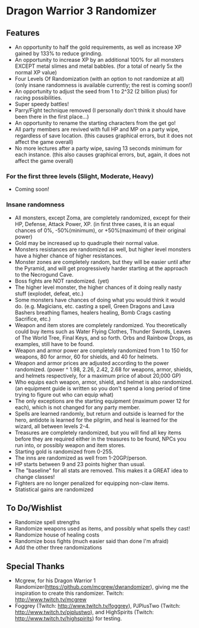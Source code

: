 # Dragon Warrior 3 Randomizer
## Features
- An opportunity to half the gold requirements, as well as increase XP gained by 133% to reduce grinding.
- An opportunity to increase XP by an additional 100% for all monsters EXCEPT metal slimes and metal babbles. (for a total of nearly 5x the normal XP value)
- Four Levels Of Randomization (with an option to not randomize at all) (only insane randomness is available currently; the rest is coming soon!)
- An opportunity to adjust the seed from 1 to 2^32 (2 billion plus) for racing possibilities.
- Super speedy battles!
- Parry/Fight technique removed (I personally don't think it should have been there in the first place...)
- An opportunity to rename the starting characters from the get go!
- All party members are revived with full HP and MP on a party wipe, regardless of save location. (this causes graphical errors, but it does not affect the game overall)
- No more lectures after a party wipe, saving 13 seconds minimum for each instance.  (this also causes graphical errors, but, again, it does not affect the game overall)

### For the first three levels (Slight, Moderate, Heavy)
- Coming soon!

### Insane randomness
- All monsters, except Zoma, are completely randomized, except for their HP, Defense, Attack Power, XP. (in first three cases, it is an equal chances of 0%, -50%(minimum), or +50%(maximum) of their original power)
- Gold may be increased up to quadruple their normal value.
- Monsters resistances are randomized as well, but higher level monsters have a higher chance of higher resistances.
- Monster zones are completely random, but they will be easier until after the Pyramid, and will get progressively harder starting at the approach to the Necrogund Cave.
- Boss fights are NOT randomized.  (yet)
- The higher level monster, the higher chances of it doing really nasty stuff (explodet, defeat, etc.)
- Some monsters have chances of doing what you would think it would do.  (e.g. Magicians, etc. casting a spell, Green Dragons and Lava Bashers breathing flames, healers healing, Bomb Crags casting Sacrifice, etc.)
- Weapon and item stores are completely randomized.  You theoretically could buy items such as Water Flying Clothes, Thunder Swords, Leaves of The World Tree, Final Keys, and so forth.  Orbs and Rainbow Drops, as examples, still have to be found.
- Weapon and armor power are completely randomized from 1 to 150 for weapons, 80 for armor, 60 for shields, and 40 for helmets.
- Weapon and armor prices are adjusted according to the power randomized.  (power ^ 1.98, 2.26, 2.42, 2.68 for weapons, armor, shields, and helmets respectively, for a maximum price of about 20,000 GP)
- Who equips each weapon, armor, shield, and helmet is also randomized. (an equipment guide is written so you don't spend a long period of time trying to figure out who can equip what)
- The only exceptions are the starting equipment (maximum power 12 for each), which is not changed for any party member.
- Spells are learned randomly, but return and outside is learned for the hero, antidote is learned for the pilgrim, and heal is learned for the wizard, all between levels 2-4.
- Treasures are completely randomized, but you will find all key items before they are required either in the treasures to be found, NPCs you run into, or possibly weapon and item stores.
- Starting gold is randomized from 0-255.
- The inns are randomized as well from 1-20GP/person.
- HP starts between 9 and 23 points higher than usual.
- The "baseline" for all stats are removed.  This makes it a GREAT idea to change classes!
- Fighters are no longer penalized for equipping non-claw items.
- Statistical gains are randomized

## To Do/Wishlist
- Randomize spell strengths
- Randomize weapons used as items, and possibly what spells they cast!
- Randomize house of healing costs
- Randomize boss fights (much easier said than done I'm afraid)
- Add the other three randomizations

## Special Thanks
- Mcgrew, for his Dragon Warrior 1 Randomizer(https://github.com/mcgrew/dwrandomizer), giving me the inspiration to create this randomizer.  Twitch:  http://www.twitch.tv/mcgrew
- Foggrey (Twitch:  http://www.twitch.tv/foggrey), PJPlusTwo (Twitch:  http://www.twitch.tv/pjplustwo), and HighSpirits (Twitch:  http://www.twitch.tv/highspirits) for testing.
